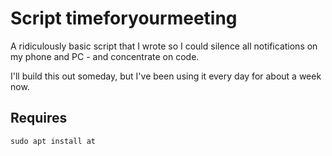 # Script timeforyourmeeting

A ridiculously basic script that I wrote so I could silence all
notifications on my phone and PC - and concentrate on code.

I'll build this out someday, but I've been using it every day
for about a week now.

## Requires
`sudo apt install at`
